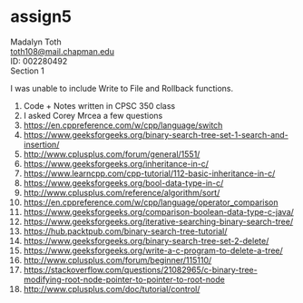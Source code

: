 # assign5

Madalyn Toth  
toth108@mail.chapman.edu  
ID: 002280492  
Section 1  

I was unable to include Write to File and Rollback functions.   

1. Code + Notes written in CPSC 350 class  
2. I asked Corey Mrcea a few questions  
3. https://en.cppreference.com/w/cpp/language/switch  
4. https://www.geeksforgeeks.org/binary-search-tree-set-1-search-and-insertion/  
5. http://www.cplusplus.com/forum/general/1551/  
6. https://www.geeksforgeeks.org/inheritance-in-c/  
7. https://www.learncpp.com/cpp-tutorial/112-basic-inheritance-in-c/  
8. https://www.geeksforgeeks.org/bool-data-type-in-c/  
9. http://www.cplusplus.com/reference/algorithm/sort/  
10. https://en.cppreference.com/w/cpp/language/operator_comparison  
11. https://www.geeksforgeeks.org/comparison-boolean-data-type-c-java/  
12. https://www.geeksforgeeks.org/iterative-searching-binary-search-tree/  
13. https://hub.packtpub.com/binary-search-tree-tutorial/  
14. https://www.geeksforgeeks.org/binary-search-tree-set-2-delete/  
15. https://www.geeksforgeeks.org/write-a-c-program-to-delete-a-tree/  
16. http://www.cplusplus.com/forum/beginner/115110/  
17. https://stackoverflow.com/questions/21082965/c-binary-tree-modifying-root-node-pointer-to-pointer-to-root-node  
18. http://www.cplusplus.com/doc/tutorial/control/  
